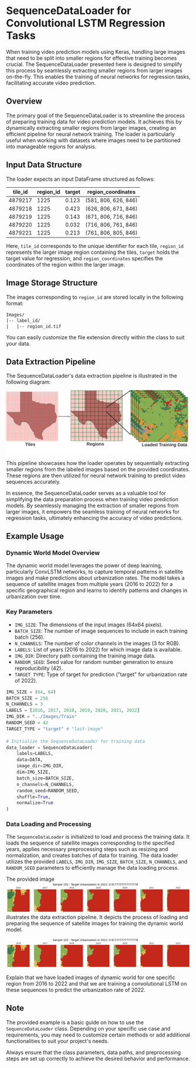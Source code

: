 # SequenceDataLoader for Convolutional LSTM Regression Tasks

When training video prediction models using Keras, handling large images that need to be split into smaller regions for effective training becomes crucial. The SequenceDataLoader presented here is designed to simplify this process by seamlessly extracting smaller regions from larger images on-the-fly. This enables the training of neural networks for regression tasks, facilitating accurate video prediction.

## Overview

The primary goal of the SequenceDataLoader is to streamline the process of preparing training data for video prediction models. It achieves this by dynamically extracting smaller regions from larger images, creating an efficient pipeline for neural network training. The loader is particularly useful when working with datasets where images need to be partitioned into manageable regions for analysis.

## Input Data Structure

The loader expects an input DataFrame structured as follows:

| tile_id  | region_id | target | region_coordinates   |
|----------|-----------|--------|----------------------|
| 4879217  | 1225      | 0.123    | (581, 806, 626, 846) |
| 4879218  | 1225      | 0.423    | (626, 806, 671, 846) |
| 4879219  | 1225      | 0.143    | (671, 806, 716, 846) |
| 4879220  | 1225      | 0.032    | (716, 806, 761, 846) |
| 4879221  | 1225      | 0.213    | (761, 806, 805, 846) |

Here, `tile_id` corresponds to the unique identifier for each tile, `region_id` represents the larger image region containing the tiles, `target` holds the target value for regression, and `region_coordinates` specifies the coordinates of the region within the larger image.

## Image Storage Structure

The images corresponding to `region_id` are stored locally in the following format:

```
Images/
|-- label_id/
|   |-- region_id.tif
```

You can easily customize the file extension directly within the class to suit your data.

## Data Extraction Pipeline

The SequenceDataLoader's data extraction pipeline is illustrated in the following diagram:

![DataExtractionPipeline](https://github.com/victor-radermecker/SequenceDataLoader/blob/main/img/diagram.png?raw=true)

This pipeline showcases how the loader operates by sequentially extracting smaller regions from the labeled images based on the provided coordinates. These regions are then utilized for neural network training to predict video sequences accurately.

In essence, the SequenceDataLoader serves as a valuable tool for simplifying the data preparation process when training video prediction models. By seamlessly managing the extraction of smaller regions from larger images, it empowers the seamless training of neural networks for regression tasks, ultimately enhancing the accuracy of video predictions.


## Example Usage

### Dynamic World Model Overview

The dynamic world model leverages the power of deep learning, particularly ConvLSTM networks, to capture temporal patterns in satellite images and make predictions about urbanization rates. The model takes a sequence of satellite images from multiple years (2016 to 2022) for a specific geographical region and learns to identify patterns and changes in urbanization over time.

### Key Parameters

- `IMG_SIZE`: The dimensions of the input images (64x64 pixels).
- `BATCH_SIZE`: The number of image sequences to include in each training batch (256).
- `N_CHANNELS`: The number of color channels in the images (3 for RGB).
- `LABELS`: List of years (2016 to 2022) for which image data is available.
- `IMG_DIR`: Directory path containing the training image data.
- `RANDOM_SEED`: Seed value for random number generation to ensure reproducibility (42).
- `TARGET_TYPE`: Type of target for prediction ("target" for urbanization rate of 2022).

```python
IMG_SIZE = (64, 64)
BATCH_SIZE = 256
N_CHANNELS = 3
LABELS = [2016, 2017, 2018, 2019, 2020, 2021, 2022]
IMG_DIR = "../Images/Train"
RANDOM_SEED = 42
TARGET_TYPE = "target" # "last-image"

# Initialize the SequenceDataLoader for training data
data_loader = SequenceDataLoader(
    labels=LABELS,
    data=DATA,
    image_dir=IMG_DIR,
    dim=IMG_SIZE,
    batch_size=BATCH_SIZE,
    n_channels=N_CHANNELS,
    random_seed=RANDOM_SEED,
    shuffle=True,
    normalize=True
)
```

### Data Loading and Processing

The `SequenceDataLoader` is initialized to load and process the training data. It loads the sequence of satellite images corresponding to the specified years, applies necessary preprocessing steps such as resizing and normalization, and creates batches of data for training. The data loader utilizes the provided `LABELS`, `IMG_DIR`, `IMG_SIZE`, `BATCH_SIZE`, `N_CHANNELS`, and `RANDOM_SEED` parameters to efficiently manage the data loading process.

The provided image ![DataExtractionPipeline](https://github.com/victor-radermecker/SequenceDataLoader/blob/main/img/example.png?raw=true) illustrates the data extraction pipeline. It depicts the process of loading and preparing the sequence of satellite images for training the dynamic world model.



![DataExtractionPipeline](https://github.com/victor-radermecker/SequenceDataLoader/blob/main/img/example.png?raw=true)

Explain that we have loaded images of dynamic world for one specific region from 2016 to 2022 and that we are training a convolutional LSTM on these sequences to predict the urbanization rate of 2022. 


## Note

The provided example is a basic guide on how to use the `SequenceDataLoader` class. Depending on your specific use case and requirements, you may need to customize certain methods or add additional functionalities to suit your project's needs.

Always ensure that the class parameters, data paths, and preprocessing steps are set up correctly to achieve the desired behavior and performance.
